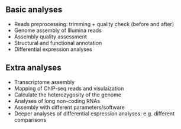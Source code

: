 ## Basic analyses
- Reads preprocessing: trimming + quality check (before and after)
- Genome assembly of Illumina reads
- Assembly quality assessment
- Structural and functional annotation
- Differential expression analyses

## Extra analyses
- Transcriptome assembly
- Mapping of ChIP-seq reads and visulaization
- Calculate the heterozygosity of the genome
- Analyses of long non-coding RNAs
- Assembly with different parameters/software
- Deeper analyses of differential espression analyses: e.g. different comparisons
